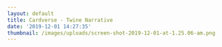 ```yaml
---
layout: default
title: Cardverse - Twine Narrative
date: '2019-12-01 14:27:35'
thumbnail: /images/uploads/screen-shot-2019-12-01-at-1.25.06-am.png
---
```


